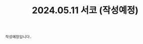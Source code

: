 ﻿---
title: 2024.05.11 서코 (작성예정)
categories: [2024, 행사, 코스프레]
comments: false
# thumbnail: 
---

`작성예정입니다.`

